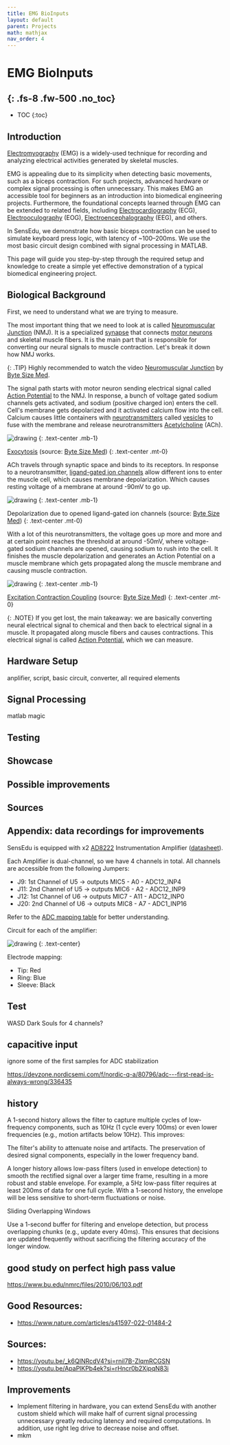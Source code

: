 ```yaml
---
title: EMG BioInputs
layout: default
parent: Projects
math: mathjax
nav_order: 4
---
```


# EMG BioInputs
{: .fs-8 .fw-500 .no_toc}
---

- TOC
{:toc}

## Introduction

[Electromyography](https://en.wikipedia.org/wiki/Electromyography) (EMG) is a widely-used technique for recording and analyzing electrical activities generated by skeletal muscles.

EMG is appealing due to its simplicity when detecting basic movements, such as a biceps contraction. For such projects, advanced hardware or complex signal processing is often unnecessary. This makes EMG an accessible tool for beginners as an introduction into biomedical engineering projects. Furthermore, the foundational concepts learned through EMG can be extended to related fields, including [Electrocardiography](https://en.wikipedia.org/wiki/Electrocardiography) (ECG), [Electrooculography](https://en.wikipedia.org/wiki/Electrooculography) (EOG), [Electroencephalography](https://en.wikipedia.org/wiki/Electroencephalography) (EEG), and others.

In SensEdu, we demonstrate how basic biceps contraction can be used to simulate keyboard press logic, with latency of ~100–200ms. We use the most basic circuit design combined with signal processing in MATLAB.

This page will guide you step-by-step through the required setup and knowledge to create a simple yet effective demonstration of a typical biomedical engineering project.

## Biological Background

First, we need to understand what we are trying to measure.

The most important thing that we need to look at is called [Neuromuscular Junction](https://en.wikipedia.org/wiki/Neuromuscular_junction) (NMJ). It is a specialized [synapse](https://en.wikipedia.org/wiki/Synapse) that connects [motor neurons](https://www.simplypsychology.org/motor-neuron.html) and skeletal muscle fibers. It is the main part that is responsible for converting our neural signals to muscle contraction. Let's break it down how NMJ works.

{: .TIP}
Highly recommended to watch the video [Neuromuscular Junction](https://youtu.be/_k6QINRcdV4?si=TG5Yw0wvDcTJtR6G) by [Byte Size Med].

The signal path starts with motor neuron sending electrical signal called [Action Potential] to the NMJ. In response, a bunch of voltage gated sodium channels gets activated, and sodium (positive charged ion) enters the cell. Cell's membrane gets depolarized and it activated calcium flow into the cell. Calcium causes little containers with [neurotransmitters](https://en.wikipedia.org/wiki/Neurotransmitter) called [vesicles](https://en.wikipedia.org/wiki/Synaptic_vesicle) to fuse with the membrane and release neurotransmitters [Acetylcholine](https://en.wikipedia.org/wiki/Acetylcholine) (ACh).

<img src="{{site.baseurl}}/assets/images/NMJ1.png" alt="drawing"/>
{: .text-center .mb-1}

[Exocytosis](https://en.wikipedia.org/wiki/Exocytosis) (source: [Byte Size Med])
{: .text-center .mt-0}

ACh travels through synaptic space and binds to its receptors. In response to a neurotransmitter, [ligand-gated ion channels](https://en.wikipedia.org/wiki/Ligand-gated_ion_channel) allow different ions to enter the muscle cell, which causes membrane depolarization. Which causes resting voltage of a membrane at around -90mV to go up.

<img src="{{site.baseurl}}/assets/images/NMJ2.png" alt="drawing"/>
{: .text-center .mb-1}

Depolarization due to opened ligand-gated ion channels (source: [Byte Size Med])
{: .text-center .mt-0}

With a lot of this neurotransmitters, the voltage goes up more and more and at certain point reaches the threshold at around -50mV, where voltage-gated sodium channels are opened, causing sodium to rush into the cell. It finishes the muscle depolarization and generates an Action Potential on a muscle membrane which gets propagated along the muscle membrane and causing muscle contraction.

<img src="{{site.baseurl}}/assets/images/NMJ3.png" alt="drawing"/>
{: .text-center .mb-1}

[Excitation Contraction Coupling](https://www.sciencedirect.com/topics/medicine-and-dentistry/excitation-contraction-coupling) (source: [Byte Size Med])
{: .text-center .mt-0}

{: .NOTE}
If you get lost, the main takeaway: we are basically converting neural electrical signal to chemical and then back to electrical signal in a muscle. It propagated along muscle fibers and causes contractions.
This electrical signal is called [Action Potential], which we can measure.

## Hardware Setup

anplifier, script, basic circuit, converter, all required elements


## Signal Processing

matlab magic

## Testing

## Showcase

## Possible improvements

## Sources

## Appendix: data recordings for improvements


SensEdu is equipped with x2 [AD8222] Instrumentation Amplifier ([datasheet]).

Each Amplifier is dual-channel, so we have 4 channels in total. All channels are accessible from the following Jumpers:
* J9: 1st Channel of U5 -> outputs MIC5 - A0 - ADC12_INP4
* J11: 2nd Channel of U5 -> outputs MIC6 - A2 - ADC12_INP9
* J12: 1st Channel of U6 -> outputs MIC7 - A11 - ADC12_INP0
* J20: 2nd Channel of U6 -> outputs MIC8 - A7 - ADC1_INP16

Refer to the [ADC mapping table](/SensEdu/Library/ADC/#adc_mapping) for better understanding.

Circuit for each of the amplifier:

<img src="{{site.baseurl}}/assets/images/amp_circuit.png" alt="drawing"/>
{: .text-center}

Electrode mapping:
* Tip: Red
* Ring: Blue
* Sleeve: Black

## Test

WASD Dark Souls for 4 channels?

## capacitive input
ignore some of the first samples for ADC stabilization

https://devzone.nordicsemi.com/f/nordic-q-a/80796/adc---first-read-is-always-wrong/336435

## history
A 1-second history allows the filter to capture multiple cycles of low-frequency components, such as 10Hz (1 cycle every 100ms) or even lower frequencies (e.g., motion artifacts below 10Hz). This improves:

The filter's ability to attenuate noise and artifacts.
The preservation of desired signal components, especially in the lower frequency band.

A longer history allows low-pass filters (used in envelope detection) to smooth the rectified signal over a larger time frame, resulting in a more robust and stable envelope.
For example, a 5Hz low-pass filter requires at least 200ms of data for one full cycle. With a 1-second history, the envelope will be less sensitive to short-term fluctuations or noise.

 Sliding Overlapping Windows

Use a 1-second buffer for filtering and envelope detection, but process overlapping chunks (e.g., update every 40ms). This ensures that decisions are updated frequently without sacrificing the filtering accuracy of the longer window.

## good study on perfect high pass value
https://www.bu.edu/nmrc/files/2010/06/103.pdf

## Good Resources:
* https://www.nature.com/articles/s41597-022-01484-2

## Sources:
* https://youtu.be/_k6QINRcdV4?si=rnil7B-ZlqmRCGSN
* https://youtu.be/ApaPlKPb4ek?si=rHncr0b2XipqN83i

## Improvements
* Implement filtering in hardware, you can extend SensEdu with another custom shield which will make half of current signal processing unnecessary greatly reducing latency and required computations. In addition, use right leg drive to decrease noise and offset.
* mkm

[Byte Size Med]: https://www.youtube.com/channel/UCZghvlgylH3r_CWfA18eFRg
[Action Potential]: (https://en.wikipedia.org/wiki/Action_potential)
[AD8222]: https://www.analog.com/en/products/ad8222.html?doc=ad8222-KGD.pdf
[datasheet]: https://www.analog.com/media/en/technical-documentation/data-sheets/AD8222.pdf